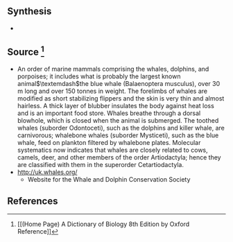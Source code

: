 ## Synthesis
- 
## Source [^1]
- An order of marine mammals comprising the whales, dolphins, and porpoises; it includes what is probably the largest known animal$\textemdash$the blue whale (Balaenoptera musculus), over 30 m long and over 150 tonnes in weight. The forelimbs of whales are modified as short stabilizing flippers and the skin is very thin and almost hairless. A thick layer of blubber insulates the body against heat loss and is an important food store. Whales breathe through a dorsal blowhole, which is closed when the animal is submerged. The toothed whales (suborder Odontoceti), such as the dolphins and killer whale, are carnivorous; whalebone whales (suborder Mysticeti), such as the blue whale, feed on plankton filtered by whalebone plates. Molecular systematics now indicates that whales are closely related to cows, camels, deer, and other members of the order Artiodactyla; hence they are classified with them in the superorder Cetartiodactyla.
- http://uk.whales.org/
	- Website for the Whale and Dolphin Conservation Society
## References

[^1]: [[(Home Page) A Dictionary of Biology 8th Edition by Oxford Reference]]